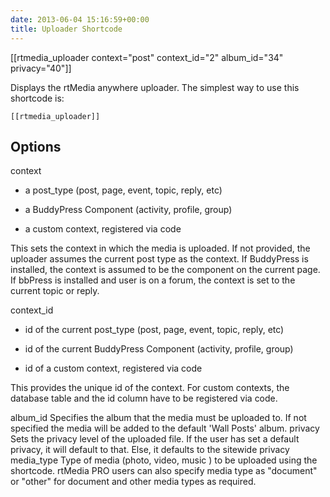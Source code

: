 ```yaml
---
date: 2013-06-04 15:16:59+00:00
title: Uploader Shortcode
---
```


[[rtmedia_uploader context="post" context_id="2" album_id="34" privacy="40"]]



Displays the rtMedia anywhere uploader. The simplest way to use this shortcode is:

    
    [[rtmedia_uploader]]




## Options




context
    



	
  * a post_type (post, page, event, topic, reply, etc)

	
  * a BuddyPress Component (activity, profile, group)

	
  * a custom context, registered via code


This sets the context in which the media is uploaded. If not provided, the uploader assumes the current post type as the context. If BuddyPress is installed, the context is assumed to be the component on the current page. If bbPress is installed and user is on a forum, the context is set to the current topic or reply.


context_id
    



	
  * id of the current post_type (post, page, event, topic, reply, etc)

	
  * id of the current BuddyPress Component (activity, profile, group)

	
  * id of a custom context, registered via code


This provides the unique id of the context. For custom contexts, the database table and the id column have to be registered via code.


album_id
    Specifies the album that the media must be uploaded to. If not specified the media will be added to the default 'Wall Posts' album.
privacy
    Sets the privacy level of the uploaded file. If the user has set a default privacy, it will default to that. Else, it defaults to the sitewide privacy
media_type
    Type of media (photo, video, music ) to be uploaded using the shortcode. rtMedia PRO users can also specify media type as "document" or "other" for document and other media types as required.
